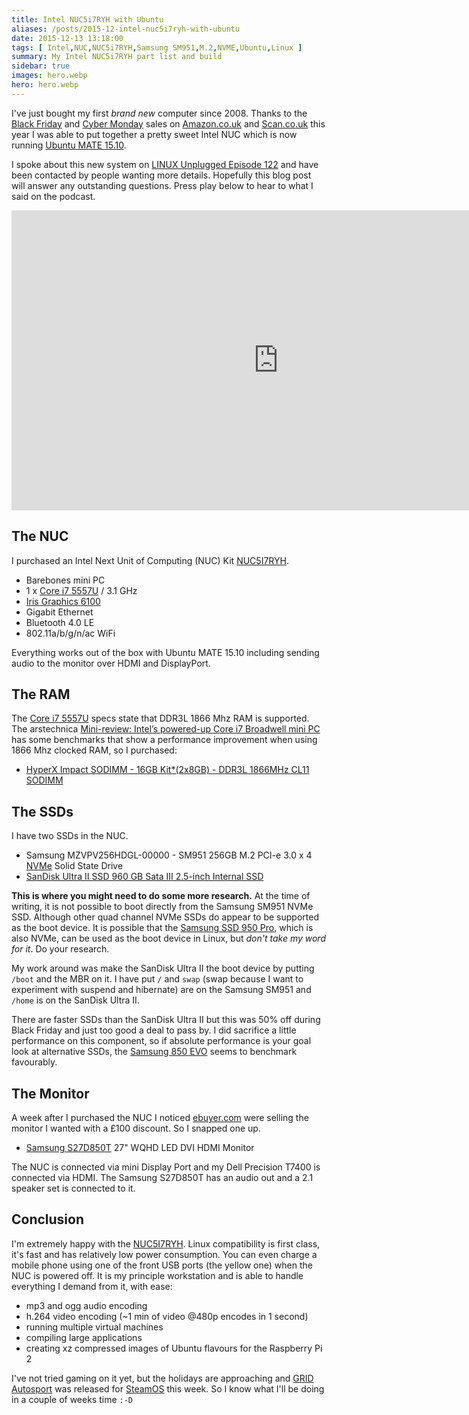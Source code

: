 ```yaml
---
title: Intel NUC5i7RYH with Ubuntu
aliases: /posts/2015-12-intel-nuc5i7ryh-with-ubuntu
date: 2015-12-13 13:18:00
tags: [ Intel,NUC,NUC5i7RYH,Samsung SM951,M.2,NVME,Ubuntu,Linux ]
summary: My Intel NUC5i7RYH part list and build
sidebar: true
images: hero.webp
hero: hero.webp
---
```


I've just bought my first *brand new* computer since 2008. Thanks to
the [Black Friday](https://en.wikipedia.org/wiki/Black_Friday_(shopping))
and [Cyber Monday](https://en.wikipedia.org/wiki/Cyber_Monday) sales on
[Amazon.co.uk](http://www.amazon.co.uk) and [Scan.co.uk](http://www.scan.co.uk)
this year I was able to put together a pretty sweet Intel NUC which is
now running [Ubuntu MATE 15.10](https://ubuntu-mate.org).

I spoke about this new system on [LINUX Unplugged Episode 122](http://www.jupiterbroadcasting.com/91276/thunderclouds-around-thunderbird-lup-122/) and have been contacted by people
wanting more details. Hopefully this blog post will answer any outstanding
questions. Press play below to hear to what I said on the podcast.

<div align="center">
<iframe id="ytplayer" type="text/html" width="853" height="480" src="https://www.youtube.com/embed/qBoxqO1zFgI?start=5996&amp;html5=1&amp;rel=0&amp;showinfo=0" frameborder="0" allowfullscreen></iframe>
</div>

## The NUC

I purchased an Intel Next Unit of Computing (NUC) Kit
[NUC5I7RYH](http://www.intel.com/content/www/us/en/nuc/nuc-kit-nuc5i7ryh.html).

  * Barebones mini PC
  * 1 x [Core i7 5557U](http://ark.intel.com/products/84993/Intel-Core-i7-5557U-Processor-4M-Cache-up-to-3_40-GHz) / 3.1 GHz
  * [Iris Graphics 6100](http://www.intel.com/content/www/us/en/support/graphics-drivers/intel-iris-graphics-6100-for-5th-generation-intel-core-processors.html)
  * Gigabit Ethernet
  * Bluetooth 4.0 LE
  * 802.11a/b/g/n/ac WiFi

Everything works out of the box with Ubuntu MATE 15.10 including sending
audio to the monitor over HDMI and DisplayPort.

## The RAM

The [Core i7 5557U](http://ark.intel.com/products/84993/Intel-Core-i7-5557U-Processor-4M-Cache-up-to-3_40-GHz)
specs state that DDR3L 1866 Mhz RAM is supported. The arstechnica
[Mini-review: Intel’s powered-up Core i7 Broadwell mini PC](http://arstechnica.com/gadgets/2015/03/mini-review-intels-powered-up-core-i7-broadwell-mini-pc/)
has some benchmarks that show a performance improvement when using 1866
Mhz clocked RAM, so I purchased:

  * [HyperX Impact SODIMM - 16GB Kit*(2x8GB) - DDR3L 1866MHz CL11 SODIMM](http://www.hyperxgaming.com/us/memory/impact)

## The SSDs

I have two SSDs in the NUC.

  * Samsung MZVPV256HDGL-00000 - SM951 256GB M.2 PCI-e 3.0 x 4 [NVMe](https://en.wikipedia.org/wiki/NVM_Express) Solid State Drive
  * [SanDisk Ultra II SSD 960 GB Sata III 2.5-inch Internal SSD](https://www.sandisk.co.uk/home/ssd/ultra-ii-ssd)

**This is where you might need to do some more research.** At the
time of writing, it is not possible to boot directly from the Samsung
SM951 NVMe SSD. Although other quad channel NVMe SSDs do appear to be
supported as the boot device. It is possible that the [Samsung SSD 950 Pro](http://www.samsung.com/global/business/semiconductor/minisite/SSD/global/html/ssd950pro/overview.html),
which is also NVMe, can be used as the boot device in Linux, but *don't
take my word for it*. Do your research.

My work around was make the SanDisk Ultra II the boot device by putting
`/boot` and the MBR on it. I have put `/` and `swap` (swap because I
want to experiment with suspend and hibernate) are on the Samsung SM951
and `/home` is on the SanDisk Ultra II.

There are faster SSDs than the SanDisk Ultra II but this was 50% off
during Black Friday and just too good a deal to pass by. I did
sacrifice a little performance on this component, so if absolute
performance is your goal look at alternative SSDs, the [Samsung 850 EVO](http://www.samsung.com/global/business/semiconductor/minisite/SSD/global/html/ssd850evo/overview.html)
seems to benchmark favourably.

## The Monitor

A week after I purchased the NUC I noticed [ebuyer.com](http://www.ebuyer.com/)
were selling the monitor I wanted with a £100 discount. So I snapped one up.

  * [Samsung S27D850T](http://www.samsung.com/uk/business/business-products/business-monitor/professional/LS27D85KTSN/XU) 27" WQHD LED DVI HDMI Monitor

The NUC is connected via mini Display Port and my Dell Precision T7400
is connected via HDMI. The Samsung S27D850T has an audio out and a 2.1
speaker set is connected to it.

## Conclusion

I'm extremely happy with the [NUC5I7RYH](http://www.intel.com/content/www/us/en/nuc/nuc-kit-nuc5i7ryh.html).
Linux compatibility is first class, it's fast and has relatively low
power consumption. You can even charge a mobile phone using one of the
front USB ports (the yellow one) when the NUC is powered off. It is my
principle workstation and is able to handle everything I demand from it,
with ease:

  * mp3 and ogg audio encoding
  * h.264 video encoding (~1 min of video @480p encodes in 1 second)
  * running multiple virtual machines
  * compiling large applications
  * creating xz compressed images of Ubuntu flavours for the Raspberry Pi 2

I've not tried gaming on it yet, but the holidays are approaching and
[GRID Autosport](http://www.gridgame.com/) was released for
[SteamOS](http://store.steampowered.com/steamos/) this week. So I know
what I'll be doing in a couple of weeks time `:-D`
